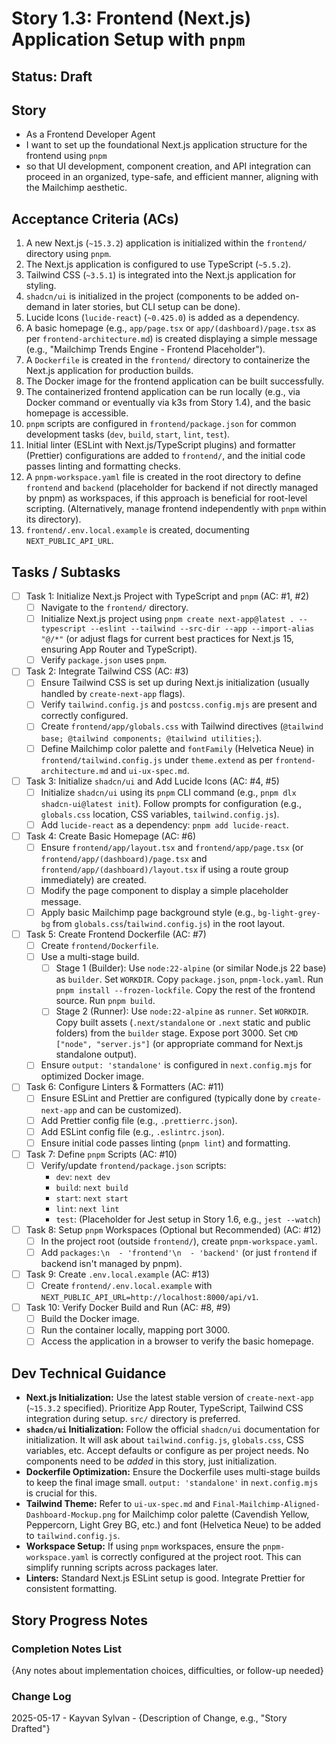 # Story 1.3: Frontend (Next.js) Application Setup with `pnpm`

## Status: Draft

## Story

- As a Frontend Developer Agent
- I want to set up the foundational Next.js application structure for the frontend using `pnpm`
- so that UI development, component creation, and API integration can proceed in an organized, type-safe, and efficient manner, aligning with the Mailchimp aesthetic.

## Acceptance Criteria (ACs)

1. A new Next.js (`~15.3.2`) application is initialized within the `frontend/` directory using `pnpm`.
2. The Next.js application is configured to use TypeScript (`~5.5.2`).
3. Tailwind CSS (`~3.5.1`) is integrated into the Next.js application for styling.
4. `shadcn/ui` is initialized in the project (components to be added on-demand in later stories, but CLI setup can be done).
5. Lucide Icons (`lucide-react`) (`~0.425.0`) is added as a dependency.
6. A basic homepage (e.g., `app/page.tsx` or `app/(dashboard)/page.tsx` as per `frontend-architecture.md`) is created displaying a simple message (e.g., "Mailchimp Trends Engine - Frontend Placeholder").
7. A `Dockerfile` is created in the `frontend/` directory to containerize the Next.js application for production builds.
8. The Docker image for the frontend application can be built successfully.
9. The containerized frontend application can be run locally (e.g., via Docker command or eventually via k3s from Story 1.4), and the basic homepage is accessible.
10. `pnpm` scripts are configured in `frontend/package.json` for common development tasks (`dev`, `build`, `start`, `lint`, `test`).
11. Initial linter (ESLint with Next.js/TypeScript plugins) and formatter (Prettier) configurations are added to `frontend/`, and the initial code passes linting and formatting checks.
12. A `pnpm-workspace.yaml` file is created in the root directory to define `frontend` and `backend` (placeholder for backend if not directly managed by pnpm) as workspaces, if this approach is beneficial for root-level scripting. (Alternatively, manage frontend independently with `pnpm` within its directory).
13. `frontend/.env.local.example` is created, documenting `NEXT_PUBLIC_API_URL`.

## Tasks / Subtasks

- [ ] Task 1: Initialize Next.js Project with TypeScript and `pnpm` (AC: #1, #2)
  - [ ] Navigate to the `frontend/` directory.
  - [ ] Initialize Next.js project using `pnpm create next-app@latest . --typescript --eslint --tailwind --src-dir --app --import-alias "@/*"` (or adjust flags for current best practices for Next.js 15, ensuring App Router and TypeScript).
  - [ ] Verify `package.json` uses `pnpm`.
- [ ] Task 2: Integrate Tailwind CSS (AC: #3)
  - [ ] Ensure Tailwind CSS is set up during Next.js initialization (usually handled by `create-next-app` flags).
  - [ ] Verify `tailwind.config.js` and `postcss.config.mjs` are present and correctly configured.
  - [ ] Create `frontend/app/globals.css` with Tailwind directives (`@tailwind base; @tailwind components; @tailwind utilities;`).
  - [ ] Define Mailchimp color palette and `fontFamily` (Helvetica Neue) in `frontend/tailwind.config.js` under `theme.extend` as per `frontend-architecture.md` and `ui-ux-spec.md`.
- [ ] Task 3: Initialize `shadcn/ui` and Add Lucide Icons (AC: #4, #5)
  - [ ] Initialize `shadcn/ui` using its `pnpm` CLI command (e.g., `pnpm dlx shadcn-ui@latest init`). Follow prompts for configuration (e.g., `globals.css` location, CSS variables, `tailwind.config.js`).
  - [ ] Add `lucide-react` as a dependency: `pnpm add lucide-react`.
- [ ] Task 4: Create Basic Homepage (AC: #6)
  - [ ] Ensure `frontend/app/layout.tsx` and `frontend/app/page.tsx` (or `frontend/app/(dashboard)/page.tsx` and `frontend/app/(dashboard)/layout.tsx` if using a route group immediately) are created.
  - [ ] Modify the page component to display a simple placeholder message.
  - [ ] Apply basic Mailchimp page background style (e.g., `bg-light-grey-bg` from `globals.css`/`tailwind.config.js`) in the root layout.
- [ ] Task 5: Create Frontend Dockerfile (AC: #7)
  - [ ] Create `frontend/Dockerfile`.
  - [ ] Use a multi-stage build.
    - [ ] Stage 1 (Builder): Use `node:22-alpine` (or similar Node.js 22 base) as `builder`. Set `WORKDIR`. Copy `package.json`, `pnpm-lock.yaml`. Run `pnpm install --frozen-lockfile`. Copy the rest of the frontend source. Run `pnpm build`.
    - [ ] Stage 2 (Runner): Use `node:22-alpine` as `runner`. Set `WORKDIR`. Copy built assets (`.next/standalone` or `.next` static and public folders) from the `builder` stage. Expose port 3000. Set `CMD ["node", "server.js"]` (or appropriate command for Next.js standalone output).
  - [ ] Ensure `output: 'standalone'` is configured in `next.config.mjs` for optimized Docker image.
- [ ] Task 6: Configure Linters & Formatters (AC: #11)
  - [ ] Ensure ESLint and Prettier are configured (typically done by `create-next-app` and can be customized).
  - [ ] Add Prettier config file (e.g., `.prettierrc.json`).
  - [ ] Add ESLint config file (e.g., `.eslintrc.json`).
  - [ ] Ensure initial code passes linting (`pnpm lint`) and formatting.
- [ ] Task 7: Define `pnpm` Scripts (AC: #10)
  - [ ] Verify/update `frontend/package.json` scripts:
    - `dev`: `next dev`
    - `build`: `next build`
    - `start`: `next start`
    - `lint`: `next lint`
    - `test`: (Placeholder for Jest setup in Story 1.6, e.g., `jest --watch`)
- [ ] Task 8: Setup `pnpm` Workspaces (Optional but Recommended) (AC: #12)
  - [ ] In the project root (outside `frontend/`), create `pnpm-workspace.yaml`.
  - [ ] Add `packages:\n  - 'frontend'\n  - 'backend'` (or just `frontend` if backend isn't managed by pnpm).
- [ ] Task 9: Create `.env.local.example` (AC: #13)
  - [ ] Create `frontend/.env.local.example` with `NEXT_PUBLIC_API_URL=http://localhost:8000/api/v1`.
- [ ] Task 10: Verify Docker Build and Run (AC: #8, #9)
  - [ ] Build the Docker image.
  - [ ] Run the container locally, mapping port 3000.
  - [ ] Access the application in a browser to verify the basic homepage.

## Dev Technical Guidance

- **Next.js Initialization:** Use the latest stable version of `create-next-app` (`~15.3.2` specified). Prioritize App Router, TypeScript, Tailwind CSS integration during setup. `src/` directory is preferred.
- **`shadcn/ui` Initialization:** Follow the official `shadcn/ui` documentation for initialization. It will ask about `tailwind.config.js`, `globals.css`, CSS variables, etc. Accept defaults or configure as per project needs. No components need to be *added* in this story, just initialization.
- **Dockerfile Optimization:** Ensure the Dockerfile uses multi-stage builds to keep the final image small. `output: 'standalone'` in `next.config.mjs` is crucial for this.
- **Tailwind Theme:** Refer to `ui-ux-spec.md` and `Final-Mailchimp-Aligned-Dashboard-Mockup.png` for Mailchimp color palette (Cavendish Yellow, Peppercorn, Light Grey BG, etc.) and font (Helvetica Neue) to be added to `tailwind.config.js`.
- **Workspace Setup:** If using `pnpm` workspaces, ensure the `pnpm-workspace.yaml` is correctly configured at the project root. This can simplify running scripts across packages later.
- **Linters:** Standard Next.js ESLint setup is good. Integrate Prettier for consistent formatting.

## Story Progress Notes

### Completion Notes List

{Any notes about implementation choices, difficulties, or follow-up needed}

### Change Log

2025-05-17 - Kayvan Sylvan - {Description of Change, e.g., "Story Drafted"}
